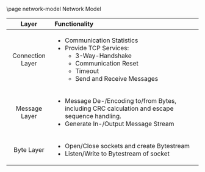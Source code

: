 \page network-model Network Model

| Layer  | Functionality
| :-------------: | :---------- |
| Connection Layer | <ul><li>Communication Statistics</li><li> Provide TCP Services:<ul><li>3-Way-Handshake</li><li>Communication Reset</li><li>Timeout</li><li>Send and Receive Messages</li></ul></li></ul>
| Message Layer | <ul><li> Message De-/Encoding to/from Bytes, including CRC calculation and escape sequence handling.</li><li> Generate In-/Output Message Stream</li></ul>
| Byte Layer | <ul><li> Open/Close sockets and create Bytestream</li><li> Listen/Write to Bytestream of socket</li></ul>  